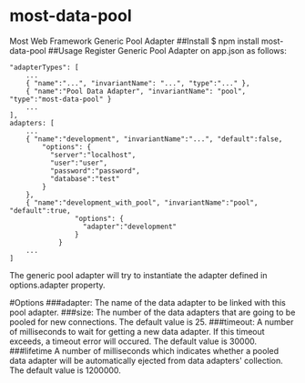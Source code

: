 # most-data-pool
Most Web Framework Generic Pool Adapter
##Install
$ npm install most-data-pool
##Usage
Register Generic Pool Adapter on app.json as follows:

    "adapterTypes": [
        ...
        { "name":"...", "invariantName": "...", "type":"..." },
        { "name":"Pool Data Adapter", "invariantName": "pool", "type":"most-data-pool" }
        ...
    ],
    adapters: [
        ...
        { "name":"development", "invariantName":"...", "default":false,
            "options": {
              "server":"localhost",
              "user":"user",
              "password":"password",
              "database":"test"
            }
        },
        { "name":"development_with_pool", "invariantName":"pool", "default":true,
                    "options": {
                      "adapter":"development"
                    }
                }
        ...
    ]

The generic pool adapter will try to instantiate the adapter defined in options.adapter property.

#Options
###adapter: 
The name of the data adapter to be linked with this pool adapter.
###size: 
The number of the data adapters that are going to be pooled for new connections. The default value is 25.
###timeout: 
A number of milliseconds to wait for getting a new data adapter. If this timeout exceeds, a timeout error will occured. The default value is 30000.
###lifetime
A number of milliseconds which indicates whether a pooled data adapter will be automatically ejected from data adapters' collection. The default value is 1200000.
